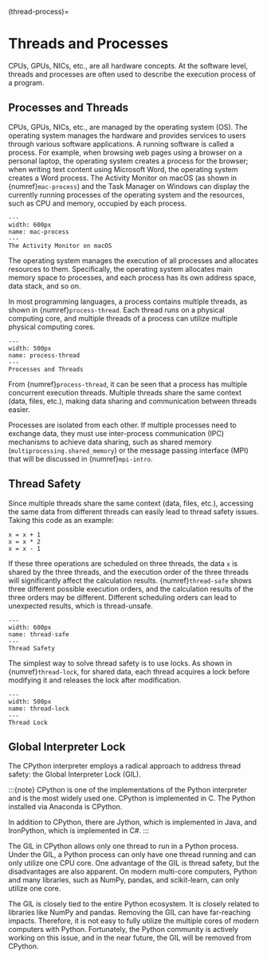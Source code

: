 (thread-process)=
# Threads and Processes

CPUs, GPUs, NICs, etc., are all hardware concepts. At the software level, threads and processes are often used to describe the execution process of a program.

## Processes and Threads

CPUs, GPUs, NICs, etc., are managed by the operating system (OS). The operating system manages the hardware and provides services to users through various software applications. A running software is called a process. For example, when browsing web pages using a browser on a personal laptop, the operating system creates a process for the browser; when writing text content using Microsoft Word, the operating system creates a Word process. The Activity Monitor on macOS (as shown in {numref}`mac-process`) and the Task Manager on Windows can display the currently running processes of the operating system and the resources, such as CPU and memory, occupied by each process.

```{figure} ../img/ch-intro/mac-process.png
---
width: 600px
name: mac-process
---
The Activity Monitor on macOS
```

The operating system manages the execution of all processes and allocates resources to them. Specifically, the operating system allocates main memory space to processes, and each process has its own address space, data stack, and so on.

In most programming languages, a process contains multiple threads, as shown in {numref}`process-thread`. Each thread runs on a physical computing core, and multiple threads of a process can utilize multiple physical computing cores.

```{figure} ../img/ch-intro/process-thread.svg
---
width: 500px
name: process-thread
---
Processes and Threads
```

From {numref}`process-thread`, it can be seen that a process has multiple concurrent execution threads. Multiple threads share the same context (data, files, etc.), making data sharing and communication between threads easier.

Processes are isolated from each other. If multiple processes need to exchange data, they must use inter-process communication (IPC) mechanisms to achieve data sharing, such as shared memory (`multiprocessing.shared_memory`) or the message passing interface (MPI) that will be discussed in {numref}`mpi-intro`.

## Thread Safety

Since multiple threads share the same context (data, files, etc.), accessing the same data from different threads can easily lead to thread safety issues. Taking this code as an example:

```
x = x + 1
x = x * 2
x = x - 1
```

If these three operations are scheduled on three threads, the data `x` is shared by the three threads, and the execution order of the three threads will significantly affect the calculation results. {numref}`thread-safe` shows three different possible execution orders, and the calculation results of the three orders may be different. Different scheduling orders can lead to unexpected results, which is thread-unsafe.

```{figure} ../img/ch-intro/thread-safe.svg
---
width: 600px
name: thread-safe
---
Thread Safety
```

The simplest way to solve thread safety is to use locks. As shown in {numref}`thread-lock`, for shared data, each thread acquires a lock before modifying it and releases the lock after modification.

```{figure} ../img/ch-intro/thread-lock.svg
---
width: 500px
name: thread-lock
---
Thread Lock
```

## Global Interpreter Lock

The CPython interpreter employs a radical approach to address thread safety: the Global Interpreter Lock (GIL).

:::{note} 
CPython is one of the implementations of the Python interpreter and is the most widely used one. CPython is implemented in C. The Python installed via Anaconda is CPython.

In addition to CPython, there are Jython, which is implemented in Java, and IronPython, which is implemented in C#. 
:::

The GIL in CPython allows only one thread to run in a Python process. Under the GIL, a Python process can only have one thread running and can only utilize one CPU core. One advantage of the GIL is thread safety, but the disadvantages are also apparent. On modern multi-core computers, Python and many libraries, such as NumPy, pandas, and scikit-learn, can only utilize one core.

The GIL is closely tied to the entire Python ecosystem. It is closely related to libraries like NumPy and pandas. Removing the GIL can have far-reaching impacts. Therefore, it is not easy to fully utilize the multiple cores of modern computers with Python. Fortunately, the Python community is actively working on this issue, and in the near future, the GIL will be removed from CPython.